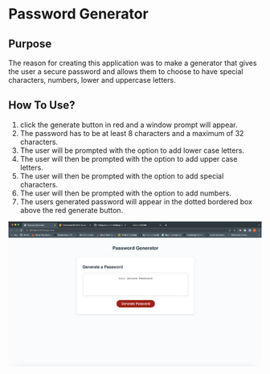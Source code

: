 # Password Generator

## Purpose
The reason for creating this application was to make a generator that gives the user a secure password and allows them to choose to have special characters, numbers, lower and uppercase letters.

## How To Use?
1. click the generate button in red and a window prompt will appear.
2. The password has to be at least 8 characters and a maximum of 32 characters.
3. The user will be prompted with the option to add lower case letters.
4. The user will then be prompted with the option to add upper case letters.
5. The user will then be prompted with the option to add special characters.
6. The user will then be prompted with the option to add numbers.
7. The users generated password will appear in the dotted bordered box above the red generate button.

![You will see the red generate button that you click on to start the process of the password generator.](./assets/images/Password-Generator-Screenshot.png)
